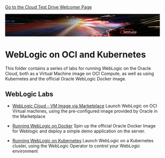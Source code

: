 [Go to the Cloud Test Drive Welcomer Page](../../readme.md)

![](../../common/images/customer.logo2.png)

# WebLogic on OCI and Kubernetes

This folder contains a series of labs for running WebLogic on the Oracle Cloud, both as a Virtual Machine image on OCI Compute, as well as using Kubernetes and the official Oracle WebLogic Docker image.



## WebLogic Labs

+ [WebLogic Cloud - VM Image via Marketplace](https://oracle.github.io/cloudtestdrive/AppDev/wls/?page=wlscnonjrf.md) 
  Launch WebLogic on OCI Virtual machines, using the pre-configured image provided by Oracle in the Marketplace

+ [Running WebLogic on Docker](https://oracle.github.io/cloudtestdrive/AppDev/wls/?page=WLS_on_Docker.md)
  Spin up the official Oracle Docker Image for Weblogic and deploy a simple demo application on the server.

+ [Running WebLogic on Kubernetes](https://oracle.github.io/cloudtestdrive/AppDev/wls/?page=WLS_on_OKE.md)
  Launch WebLogic on a Kubernetes cluster, using the WebLogic Operator to control your WebLogic environment

  